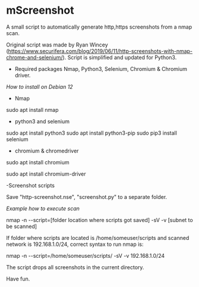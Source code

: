 # mScreenshot
A small script to automatically generate http,https screenshots from a nmap scan. 

Original script was made by Ryan Wincey (https://www.securifera.com/blog/2019/06/11/http-screenshots-with-nmap-chrome-and-selenium/).
Script is simplified and updated for Python3.

* Required packages Nmap, Python3, Selenium, Chromium & Chromium driver.

*How to install on Debian 12* 

- Nmap

sudo apt install nmap

- python3 and selenium 

sudo apt install python3 
sudo apt install python3-pip
sudo pip3 install selenium

- chromium & chromedriver

sudo apt install chromium

sudo apt install chromium-driver

-Screenshot scripts

Save  "http-screenshot.nse", "screenshot.py" to a separate folder.

*Example how to execute scan*

nmap -n  --script=[folder location where scripts got saved] -sV -v [subnet to be scanned]

If folder where scripts are located is /home/someuser/scripts and scanned network is 192.168.1.0/24, correct syntax to run nmap is:

nmap -n  --script=/home/someuser/scripts/ -sV -v 192.168.1.0/24

The script drops all screenshots in the current directory.

Have fun.
